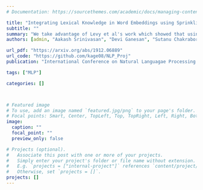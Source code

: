 ```yaml
---
# Documentation: https://sourcethemes.com/academic/docs/managing-content/

title: "Integrating Lexical Knowledge in Word Embeddings using Sprinkling and Retrofitting"
subtitle: ""
summary: "We take advantage of Levy et al's work which showed that using SVD based methods on co-occurrence matrix provide similar performance to neural network based embeddings. We propose a 'sprinkling' technique to add semantic relations to the co-occurrence matrix directly before factorization. In the second approach, WordNet similarity scores are used to improve the retrofitting method. We evaluate the proposed methods in both intrinsic and extrinsic tasks and observe significant improvements over the baselines in many of the datasets. "
authors: [admin, "Aakash Srinivasan", "Devi Ganesan", "Sutanu Chakraborti"]

url_pdf: "https://arxiv.org/abs/1912.06889"
url_code: "https://github.com/kage08/NLP_Proj"
publication: "International Conference on Natural Languagae Processing 2019"

tags: ["MLP"]

categories: []



# Featured image
# To use, add an image named `featured.jpg/png` to your page's folder.
# Focal points: Smart, Center, TopLeft, Top, TopRight, Left, Right, BottomLeft, Bottom, BottomRight.
image:
  caption: ""
  focal_point: ""
  preview_only: false

# Projects (optional).
#   Associate this post with one or more of your projects.
#   Simply enter your project's folder or file name without extension.
#   E.g. `projects = ["internal-project"]` references `content/project/deep-learning/index.md`.
#   Otherwise, set `projects = []`.
projects: []
---
```

